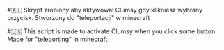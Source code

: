 #🇵🇱
Skrypt zrobiony aby aktywował Clumsy gdy klikniesz wybrany przycisk.
    Stworzony do "teleportacji" w minecraft

#🇺🇸
This script is made to activate Clumsy when you click some button.
    Made for "teleporting" in minecraft

